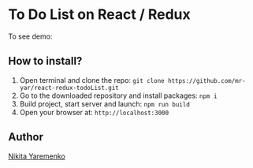 # To Do List on React / Redux

To see demo: 

## How to install?

1. Open terminal and clone the repo: `git clone https://github.com/mr-yar/react-redux-todoList.git`
2. Go to the downloaded repository and install packages: `npm i`
3. Build project, start server and launch: `npm run build`
4. Open your browser at: `http://localhost:3000`

## Author
[Nikita Yaremenko](https://github.com/mr-yar)
